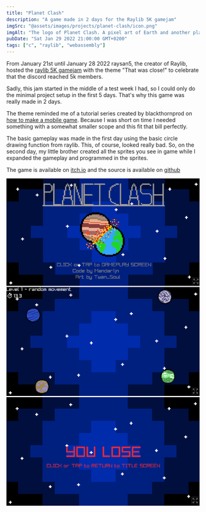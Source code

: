 ```yaml
---
title: "Planet Clash"
description: "A game made in 2 days for the Raylib 5K gamejam"
imgSrc: "@assets/images/projects/planet-clash/icon.png"
imgAlt: "The logo of Planet Clash. A pixel art of Earth and another planet colliding."
pubDate: "Sat Jan 29 2022 21:00:00 GMT+0200"
tags: ["c", "raylib", "webassembly"]
---
```

From January 21st until January 28 2022 raysan5, the creator of Raylib, hosted the [raylib 5K gamejam](https://itch.io/jam/raylib-5k-gamejam) with the theme "That was close!" to celebrate that the discord reached 5k members.

Sadly, this jam started in the middle of a test week I had, so I could only do the minimal project setup in the first 5 days. That's why this game was really made in 2 days.

The theme reminded me of a tutorial series created by blackthornprod on [how to make a mobile game](https://www.youtube.com/watch?v=CGleQZVgdN4). Because I was short on time I needed something with a somewhat smaller scope and this fit that bill perfectly.

The basic gameplay was made in the first day using the basic circle drawing function from raylib. 
This, of course, looked really bad. So, on the second day, my little brother created all the sprites you see in game while I expanded the gameplay and programmed in the sprites.

The game is available on [itch.io](https://mandar1jn.itch.io/planet-clash) and the source is available on [github](https://github.com/mandar1jn/planet-clash)

![The main menu screen](../../assets/images/projects/planet-clash/main_menu.png)
![The gameplay screen](../../assets/images/projects/planet-clash/gameplay.png)
![The lose screen](../../assets/images/projects/planet-clash/lose.png)